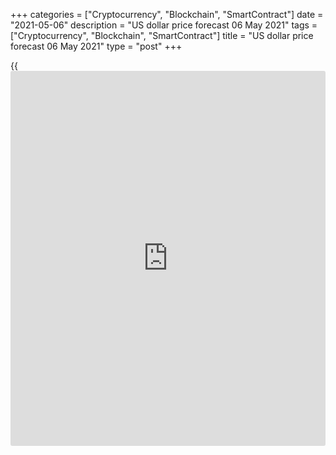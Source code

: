 +++
categories = ["Cryptocurrency", "Blockchain", "SmartContract"]
date = "2021-05-06"
description = "US dollar price forecast 06 May 2021"
tags = ["Cryptocurrency", "Blockchain", "SmartContract"]
title = "US dollar price forecast 06 May 2021"
type = "post"
+++

{{<iframe id="large-banner" src="https://www.bounty.group/#slide=6.0" width="100%" height="600" scrolling="no" style="border: 0px solid rgb(216, 221, 230); border-radius: 3px;">}}

2021-05-06

2021-05-06

Dollar is set back by central bank. Forecast as of 06.05.2021Dmitri
Demidenko

Divergence in the economic expansion is a reason to sell the
[EURUSD][1]. However, the Fed’s hawks turn into doves, and the euro
bears are set back. Let us discuss the Forex outlook and make up a
trading plan.

## Weekly US dollar fundamental forecast

For some traders, the US dollar exchange rate is a puzzle; for others,
the dollar price is, on the contrary, a clue to whether the Fed is right
saying that the consumer price surge is temporary. If the Fed is wrong,
and US inflation should be high for a long time, the central bank will
have to raise the interest rate, supporting the dollar rally. Otherwise,
if the Fed is right, the dollar will not rise even amid the US economic
strength. I am glad about such a trend. The Forex pricing again depends
on the monetary [policy](https://www.fintechee.com/policy/), rather than trade wars or pandemics.

The Fed is the primary obstacle setting back the [EURUSD][1] bears. If
the US central bank acted in the old way, one could safely trade the
ideas based on the dollar smile theory. The dollar smile theory suggests
the greenback should strengthen at the recession peak amid high demand
for safe-havens, and then the dollar goes down amid aggressive monetary
stimulus. Finally, at the third stage, the USD again should rise as the
US economy leads ahead of other advanced economies.

To weaken the dollar, global GDP should be recovering evenly. However,
the availability of vaccines and epidemiological conditions are
different in different countries. So, the global economic recovery will
hardly be even. According to Bloomberg research, rich countries will
reach the vaccination level of 70-85% of the population required to
return to normal life in August, the poor - only in 2024.

### Forecasts for reaching herd immunity



 _Source_ _: Bloomberg_

In March, the US position looked as exclusive as that of China, having
effectively managed the pandemic during most of 2020. As a result, the
greenback grew amid the US exclusivity just as the yuan did last year.
In April, the dollar faced serious competition as the vaccination
campaign progressed in the EU. Investors expect the growth gap between
the EU and the US should narrow. However, the services PMI data prove
the opposite. The US PMI is close to the highest levels since 1997,
while the euro-area PMI doesn’t show consistent growth.

### Dynamics of services PMIs



 _Source_ _: Wall Street Journal_

If the Fed in such conditions used the classical approach of the rate
hikes, which Janet Yellen reminded about just the other day, I would not
hesitate to recommend selling [EURUSD][1]. However, the Fed believes
that strong economic growth is needed to offset the shock resulted from
the pandemic, so monetary [policy](https://www.fintechee.com/policy/) will remain ultra-easy for a long time.
When the Fed hawks turn into doves, the dollar is pressed down.

### Weekly [EURUSD][1] trading plan

I believe the market should continue testing the Fed’s strength. The US
April jobs report will be a good test. Strong employment data will
increase the risk of the Treasury yield growth and the [EURUSD][1] drop
towards 1.196 and 1.193. Otherwise, if Treasury yields do not react, the
euro will rise to a level above $1.2045.



The content of this article reflects the author’s opinion and does not
necessarily reflect the official position of LiteForex. The material
published on this page is provided for informational purposes only and
should not be considered as the provision of investment advice for the
purposes of Directive 2004/39/EC.

Rate this article:

{{value}}

( {{count}} {{title}} )

   1. my.liteforex.com/trading/chart?symbol=EURUSD&returnUrl=true